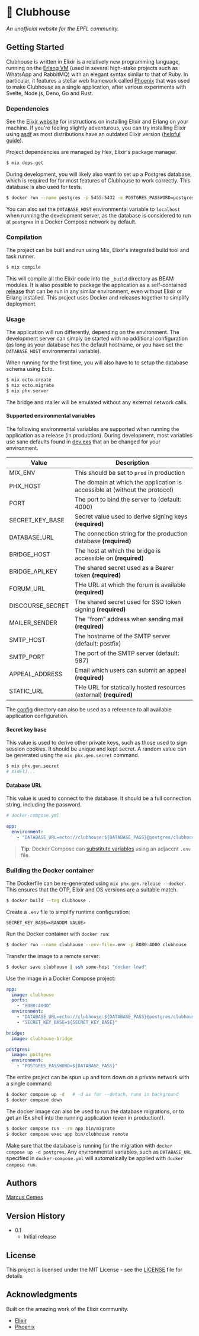 # 🍻 Clubhouse

_An unofficial website for the EPFL community._

## Getting Started

Clubhouse is written in Elixir is a relatively new programming language, running
on the [Erlang VM](https://www.erlang.org/) (used in several high-stake projects
such as WhatsApp and RabbitMQ) with an elegant syntax similar to that of Ruby.
In particular, it features a stellar web framework called
[Phoenix](https://www.phoenixframework.org/) that was used to make Clubhouse as
a single application, after various experiments with Svelte, Node.js, Deno, Go
and Rust.

### Dependencies

See the [Elixir website](https://elixir-lang.org/) for instructions on
installing Elixir and Erlang on your machine. If you're feeling slightly
adventurous, you can try installing Elixir using [asdf](https://asdf-vm.com) as
most distributions have an outdated Elixir version
([helpful guide](https://thinkingelixir.com/install-elixir-using-asdf/)).

Project dependencies are managed by Hex, Elixir's package manager.

```sh
$ mix deps.get
```

During development, you will likely also want to set up a Postgres database,
which is required for for most features of Clubhouse to work correctly. This
database is also used for tests.

```sh
$ docker run --name postgres -p 5455:5432 -e POSTGRES_PASSWORD=postgres -d postgres
```

You can also set the `DATABASE_HOST` environmental variable to `localhost` when
running the development server, as the database is considered to run at
`postgres` in a Docker Compose network by default.

### Compilation

The project can be built and run using Mix, Elixir's integrated build tool and
task runner.

```sh
$ mix compile
```

This will compile all the Elixir code into the `_build` directory as BEAM
modules. It is also possible to package the application as a self-contained
[release](https://elixir-lang.org/getting-started/mix-otp/config-and-releases.html)
that can be run in any similar environment, even without Elixir or Erlang
installed. This project uses Docker and releases together to simplify
deployment.

### Usage

The application will run differently, depending on the environment. The
development server can simply be started with no additional configuration (as
long as your database has the default hostname, or you have set the
`DATABASE_HOST` environmental variable).

When running for the first time, you will also have to to setup the database
schema using Ecto.

```sh
$ mix ecto.create
$ mix ecto.migrate
$ mix phx.server
```

The bridge and mailer will be emulated without any external network calls.

#### Supported environmental variables

The following environmental variables are supported when running the application
as a release (in production). During development, most variables use sane
defaults found in [dev.exs](./config/dev.exs) that an be changed for your
environment.

| Value            | Description                                                                 |
| ---------------- | --------------------------------------------------------------------------- |
| MIX_ENV          | This should be set to `prod` in production                                  |
| PHX_HOST         | The domain at which the application is accessible at (without the protocol) |
| PORT             | The port to bind the server to (default: 4000)                              |
| SECRET_KEY_BASE  | Secret value used to derive signing keys **(required)**                     |
| DATABASE_URL     | The connection string for the production database **(required)**            |
| BRIDGE_HOST      | The host at which the bridge is accessible on **(required)**                |
| BRIDGE_API_KEY   | The shared secret used as a Bearer token **(required)**                     |
| FORUM_URL        | THe URL at which the forum is available **(required)**                      |
| DISCOURSE_SECRET | The shared secret used for SSO token signing **(required)**                 |
| MAILER_SENDER    | The "from" address when sending mail **(required)**                         |
| SMTP_HOST        | The hostname of the SMTP server (default: postfix)                          |
| SMTP_PORT        | The port of the SMTP server (default: 587)                                  |
| APPEAL_ADDRESS   | Email which users can submit an appeal **(required)**                       |
| STATIC_URL       | THe URL for statically hosted resources (external) **(required)**           |

The [config](./config) directory can also be used as a reference to all
available application configuration.

#### Secret key base

This value is used to derive other private keys, such as those used to sign
session cookies. It should be unique and kept secret. A random value can be
generated using the `mix phx.gen.secret` command.

```sh
$ mix phx.gen.secret
# XidElJ...
```

#### Database URL

This value is used to connect to the database. It should be a full connection
string, including the password.

```yaml
# docker-compose.yml

app:
  environment:
    - "DATABASE_URL=ecto://clubhouse:${DATABASE_PASS}@postgres/clubhouse"
```

> **Tip**: Docker Compose can
> [substitute variables](https://docs.docker.com/compose/environment-variables/)
> using an adjacent `.env` file.

### Building the Docker container

The Dockerfile can be re-generated using `mix phx.gen.release --docker`. This
ensures that the OTP, Elixir and OS versions are a suitable match.

```sh
$ docker build --tag clubhouse .
```

Create a `.env` file to simplify runtime configuration:

```text
SECRET_KEY_BASE=<RANDOM VALUE>
```

Run the Docker container with `docker run`:

```sh
$ docker run --name clubhouse --env-file=.env -p 8080:4000 clubhouse
```

Transfer the image to a remote server:

```sh
$ docker save clubhouse | ssh some-host "docker load"
```

Use the image in a Docker Compose project:

```yaml
app:
  image: clubhouse
  ports:
    - "8080:4000"
  environment:
    - "DATABASE_URL=ecto://clubhouse:${DATABASE_PASS}@postgres/clubhouse"
    - "SECRET_KEY_BASE=${SECRET_KEY_BASE}"

bridge:
  image: clubhouse-bridge

postgres:
  image: postgres
  environment:
    - "POSTGRES_PASSWORD=${DATABASE_PASS}"
```

The entire project can be spun up and torn down on a private network with a
single command:

```sh
$ docker compose up -d   # -d is for --detach, runs in background
$ docker compose down
```

The docker image can also be used to run the database migrations, or to get an
IEx shell into the running application (even in production!).

```sh
$ docker compose run --rm app bin/migrate
$ docker compose exec app bin/clubhouse remote
```

Make sure that the database is running for the migration with
`docker compose up -d postgres`. Any environmental variables, such as
`DATABASE_URL` specified in `docker-compose.yml` will automatically be applied
with `docker compose run`.

## Authors

[Marcus Cemes](https://github.com/MarcusCemes)

## Version History

- 0.1
  - Initial release

## License

This project is licensed under the MIT License - see the [LICENSE](./LICENSE)
file for details

## Acknowledgments

Built on the amazing work of the Elixir community.

- [Elixir](https://elixir-lang.org)
- [Phoenix](https://www.phoenixframework.org)
